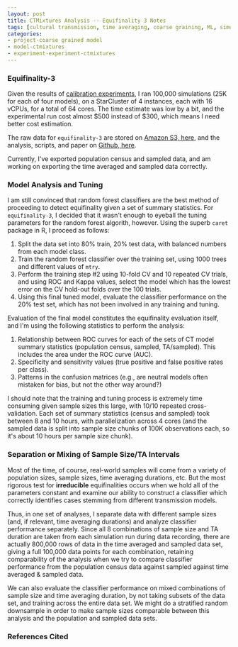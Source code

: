 ```yaml
---
layout: post
title: CTMixtures Analysis -- Equifinality 3 Notes
tags: [cultural transmission, time averaging, coarse graining, ML, simulation, dissertation, open science, reproducible science, experiments, experiment-ctmixture]
categories:
- project-coarse grained model
- model-ctmixtures
- experiment-experiment-ctmixtures
---
```


### Equifinality-3 ###

Given the results of [calibration experiments](/project-coarse%20grained%20model/model-ctmixtures/experiment-experiment-ctmixtures/2014/10/06/ctmixtures-calibration-part2.html), I ran 100,000 simulations (25K for each of four models), on a StarCluster of 4 instances, each with 16 vCPUs, for a total of 64 cores.  The time estimate was low by a bit, and the experimental run cost almost $500 instead of $300, which means I need better cost estimation.  

The raw data for `equifinality-3` are stored on [Amazon S3, here](https://madsen-dissertation.s3.amazonaws.com/), and the analysis, scripts, and paper on [Github, here](https://github.com/mmadsen/experiment-ctmixtures).

Currently, I've exported population census and sampled data, and am working on exporting the time averaged and sampled data correctly.  

### Model Analysis and Tuning ###

I am still convinced that random forest classifiers are the best method of proceeding to detect equifinality given a set of summary statistics.  For `equifinality-3`, I decided that it wasn't enough to eyeball the tuning parameters for the random forest algorith, however.  Using the superb `caret` package in R, I proceed as follows:

1.  Split the data set into 80% train, 20% test data, with balanced numbers from each model class.
2.  Train the random forest classifier over the training set, using 1000 trees and different values of `mtry`.  
3.  Perform the training step #2 using 10-fold CV and 10 repeated CV trials, and using ROC and Kappa values, select the model which has the lowest error on the CV hold-out folds over the 100 trials.  
4.  Using this final tuned model, evaluate the classifier performance on the 20% test set, which has not been involved in any training and tuning.  

Evaluation of the final model constitutes the equifinality evaluation itself, and I'm using the following statistics to perform the analysis:

1.  Relationship between ROC curves for each of the sets of CT model summary statistics (population census, sampled, TA/sampled).  This includes the area under the ROC curve (AUC).  
2.  Specificity and sensitivity values (true positive and false positive rates per class).  
3.  Patterns in the confusion matrices (e.g., are neutral models often mistaken for bias, but not the other way around?)

I should note that the training and tuning process is extremely time consuming given sample sizes this large, with 10/10 repeated cross-validation.  Each set of summary statistics (census and sampled) took between 8 and 10 hours, with parallelization across 4 cores (and the sampled data is split into sample size chunks of 100K observations each, so it's about 10 hours per sample size chunk).  

### Separation or Mixing of Sample Size/TA Intervals ###

Most of the time, of course, real-world samples will come from a variety of population sizes, sample sizes, time averaging durations, etc.  But the most rigorous test for **irreducible** equifinalities occurs when we hold all of the parameters constant and examine our ability to construct a classifier which correctly identifies cases stemming from different transmission models.  

Thus, in one set of analyses, I separate data with different sample sizes (and, if relevant, time averaging durations) and analyze classifier performance separately.  Since all 8 combinations of sample size and TA duration are taken from each simulation run during data recording, there are actually 800,000 rows of data in the time averaged and sampled data set, giving a full 100,000 data points for each combination, retaining comparability of the analysis when we try to compare classifier performance from the population census data against sampled against time averaged & sampled data.  

We can also evaluate the classifier performance on mixed combinations of sample size and time averaging duration, by not taking subsets of the data set, and training across the entire data set.  We might do a stratified random downsample in order to make sample sizes comparable between this analysis and the population and sampled data sets.  

### References Cited ###

